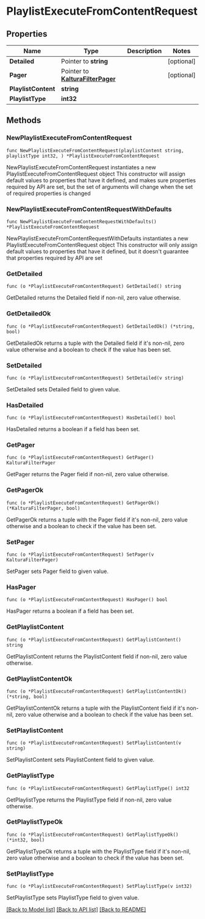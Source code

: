 # PlaylistExecuteFromContentRequest

## Properties

Name | Type | Description | Notes
------------ | ------------- | ------------- | -------------
**Detailed** | Pointer to **string** |  | [optional] 
**Pager** | Pointer to [**KalturaFilterPager**](KalturaFilterPager.md) |  | [optional] 
**PlaylistContent** | **string** |  | 
**PlaylistType** | **int32** |  | 

## Methods

### NewPlaylistExecuteFromContentRequest

`func NewPlaylistExecuteFromContentRequest(playlistContent string, playlistType int32, ) *PlaylistExecuteFromContentRequest`

NewPlaylistExecuteFromContentRequest instantiates a new PlaylistExecuteFromContentRequest object
This constructor will assign default values to properties that have it defined,
and makes sure properties required by API are set, but the set of arguments
will change when the set of required properties is changed

### NewPlaylistExecuteFromContentRequestWithDefaults

`func NewPlaylistExecuteFromContentRequestWithDefaults() *PlaylistExecuteFromContentRequest`

NewPlaylistExecuteFromContentRequestWithDefaults instantiates a new PlaylistExecuteFromContentRequest object
This constructor will only assign default values to properties that have it defined,
but it doesn't guarantee that properties required by API are set

### GetDetailed

`func (o *PlaylistExecuteFromContentRequest) GetDetailed() string`

GetDetailed returns the Detailed field if non-nil, zero value otherwise.

### GetDetailedOk

`func (o *PlaylistExecuteFromContentRequest) GetDetailedOk() (*string, bool)`

GetDetailedOk returns a tuple with the Detailed field if it's non-nil, zero value otherwise
and a boolean to check if the value has been set.

### SetDetailed

`func (o *PlaylistExecuteFromContentRequest) SetDetailed(v string)`

SetDetailed sets Detailed field to given value.

### HasDetailed

`func (o *PlaylistExecuteFromContentRequest) HasDetailed() bool`

HasDetailed returns a boolean if a field has been set.

### GetPager

`func (o *PlaylistExecuteFromContentRequest) GetPager() KalturaFilterPager`

GetPager returns the Pager field if non-nil, zero value otherwise.

### GetPagerOk

`func (o *PlaylistExecuteFromContentRequest) GetPagerOk() (*KalturaFilterPager, bool)`

GetPagerOk returns a tuple with the Pager field if it's non-nil, zero value otherwise
and a boolean to check if the value has been set.

### SetPager

`func (o *PlaylistExecuteFromContentRequest) SetPager(v KalturaFilterPager)`

SetPager sets Pager field to given value.

### HasPager

`func (o *PlaylistExecuteFromContentRequest) HasPager() bool`

HasPager returns a boolean if a field has been set.

### GetPlaylistContent

`func (o *PlaylistExecuteFromContentRequest) GetPlaylistContent() string`

GetPlaylistContent returns the PlaylistContent field if non-nil, zero value otherwise.

### GetPlaylistContentOk

`func (o *PlaylistExecuteFromContentRequest) GetPlaylistContentOk() (*string, bool)`

GetPlaylistContentOk returns a tuple with the PlaylistContent field if it's non-nil, zero value otherwise
and a boolean to check if the value has been set.

### SetPlaylistContent

`func (o *PlaylistExecuteFromContentRequest) SetPlaylistContent(v string)`

SetPlaylistContent sets PlaylistContent field to given value.


### GetPlaylistType

`func (o *PlaylistExecuteFromContentRequest) GetPlaylistType() int32`

GetPlaylistType returns the PlaylistType field if non-nil, zero value otherwise.

### GetPlaylistTypeOk

`func (o *PlaylistExecuteFromContentRequest) GetPlaylistTypeOk() (*int32, bool)`

GetPlaylistTypeOk returns a tuple with the PlaylistType field if it's non-nil, zero value otherwise
and a boolean to check if the value has been set.

### SetPlaylistType

`func (o *PlaylistExecuteFromContentRequest) SetPlaylistType(v int32)`

SetPlaylistType sets PlaylistType field to given value.



[[Back to Model list]](../README.md#documentation-for-models) [[Back to API list]](../README.md#documentation-for-api-endpoints) [[Back to README]](../README.md)



